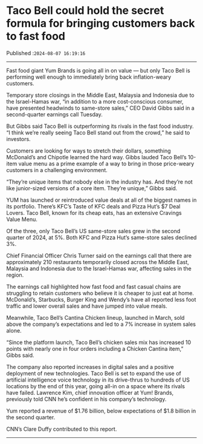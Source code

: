 # Taco Bell could hold the secret formula for bringing customers back to fast food

Published :`2024-08-07 16:19:16`

---

Fast food giant Yum Brands is going all in on value — but only Taco Bell is performing well enough to immediately bring back inflation-weary customers.

Temporary store closings in the Middle East, Malaysia and Indonesia due to the Israel-Hamas war, “in addition to a more cost-conscious consumer, have presented headwinds to same-store sales,” CEO David Gibbs said in a second-quarter earnings call Tuesday.

But Gibbs said Taco Bell is outperforming its rivals in the fast food industry. “I think we’re really seeing Taco Bell stand out from the crowd,” he said to investors.

Customers are looking for ways to stretch their dollars, something McDonald’s and Chipotle learned the hard way. Gibbs lauded Taco Bell’s 10-item value menu as a prime example of a way to bring in those price-weary customers in a challenging environment.

“They’re unique items that nobody else in the industry has. And they’re not like junior-sized versions of a core item. They’re unique,” Gibbs said.

YUM has launched or reintroduced value deals at all of the biggest names in its portfolio. There’s KFC’s Taste of KFC deals and Pizza Hut’s $7 Deal Lovers. Taco Bell, known for its cheap eats, has an extensive Cravings Value Menu.

Of the three, only Taco Bell’s US same-store sales grew in the second quarter of 2024, at 5%. Both KFC and Pizza Hut’s same-store sales declined 3%.

Chief Financial Officer Chris Turner said on the earnings call that there are approximately 210 restaurants temporarily closed across the Middle East, Malaysia and Indonesia due to the Israel-Hamas war, affecting sales in the region.

The earnings call highlighted how fast food and fast casual chains are struggling to retain customers who believe it is cheaper to just eat at home. McDonald’s, Starbucks, Burger King and Wendy’s have all reported less foot traffic and lower overall sales and have jumped into value meals.

Meanwhile, Taco Bell’s Cantina Chicken lineup, launched in March, sold above the company’s expectations and led to a 7% increase in system sales alone.

“Since the platform launch, Taco Bell’s chicken sales mix has increased 10 points with nearly one in four orders including a Chicken Cantina item,” Gibbs said.

The company also reported increases in digital sales and a positive deployment of new technologies. Taco Bell is set to expand the use of artificial intelligence voice technology in its drive-thrus to hundreds of US locations by the end of this year, going all-in on a space where its rivals have failed. Lawrence Kim, chief innovation officer at Yum! Brands, previously told CNN he’s confident in his company’s technology.

Yum reported a revenue of $1.76 billion, below expectations of $1.8 billion in the second quarter.

CNN’s Clare Duffy contributed to this report.

---

